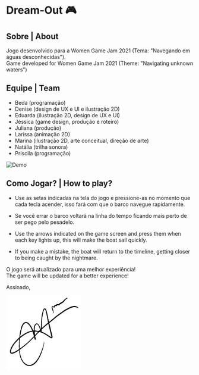 # Dream-Out 🎮

## Sobre | About

Jogo desenvolvido para a Women Game Jam 2021 (Tema: "Navegando em águas desconhecidas").
<br>
Game developed for Women Game Jam 2021 (Theme: "Navigating unknown waters")


## Equipe | Team

- Beda (programação)
- Denise (design de UX e UI e ilustração 2D)
- Eduarda (ilustração 2D, design de UX e UI)
- Jéssica (game design, produção e roteiro)
- Juliana (produção)
- Larissa (animação 2D)
- Marina (ilustração 2D, arte conceitual, direção de arte)
- Natália (trilha sonora)
- Priscila (programação)

![Demo](./demo.gif)

## Como Jogar? | How to play?

- Use as setas indicadas na tela do jogo e pressione-as no momento que cada tecla acender, isso fará com que o barco navegue rapidamente.
- Se você errar o barco voltará na linha do tempo ficando mais perto de ser pego pelo pesadelo.

- Use the arrows indicated on the game screen and press them when each key lights up, this will make the boat sail quickly.
- If you make a mistake, the boat will return to the timeline, getting closer to being caught by the nightmare.

O jogo será atualizado para uma melhor experiência!
<br>
The game will be updated for a better experience!

Assinado,

<img src="IMG_0092.png" width="200" height="200"/>

